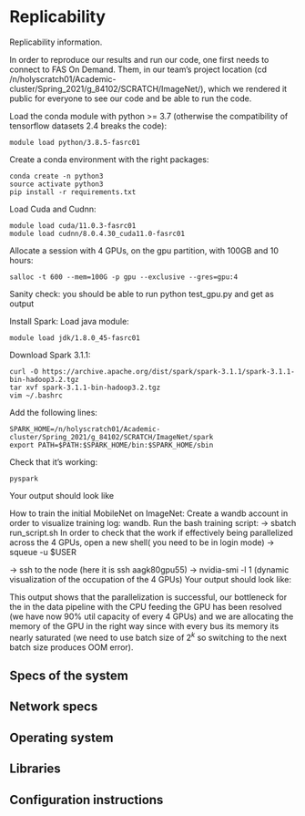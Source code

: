 # Replicability

Replicability information. 


In order to reproduce our results and run our code, one first needs to connect to FAS On Demand. Them, in our team’s project location (cd /n/holyscratch01/Academic-cluster/Spring_2021/g_84102/SCRATCH/ImageNet/), which we rendered it public for everyone to see our code and be able to run the code.

Load the conda module with python >= 3.7 (otherwise the compatibility of tensorflow datasets 2.4 breaks the code):
```
module load python/3.8.5-fasrc01
```
Create a conda environment with the right packages:
```
conda create -n python3
source activate python3
pip install -r requirements.txt
```
Load Cuda and Cudnn:
```
module load cuda/11.0.3-fasrc01
module load cudnn/8.0.4.30_cuda11.0-fasrc01
```

Allocate a session with 4 GPUs, on the gpu partition, with 100GB and 10 hours:
```
salloc -t 600 --mem=100G -p gpu --exclusive --gres=gpu:4
```

Sanity check: you should be able to run python test_gpu.py and get as output

Install Spark:
Load java module:
```
module load jdk/1.8.0_45-fasrc01
```

Download Spark 3.1.1:
```
curl -O https://archive.apache.org/dist/spark/spark-3.1.1/spark-3.1.1-bin-hadoop3.2.tgz
tar xvf spark-3.1.1-bin-hadoop3.2.tgz
vim ~/.bashrc
```
Add the following lines: 

```
SPARK_HOME=/n/holyscratch01/Academic-cluster/Spring_2021/g_84102/SCRATCH/ImageNet/spark
export PATH=$PATH:$SPARK_HOME/bin:$SPARK_HOME/sbin
```
Check that it’s working:
```
pyspark
```
Your output should look like 

How to train the initial MobileNet on ImageNet: 
Create a wandb account in order to visualize training log: wandb.
Run the bash training script:
→ sbatch run_script.sh 
In order to check that the work if effectively being parallelized across the 4 GPUs, open a new shell( you need to be in login mode)
→ squeue -u $USER

→ ssh to the node (here it is ssh aagk80gpu55)
→ nvidia-smi -l 1 (dynamic visualization of the occupation of the 4 GPUs)
Your output should look like:

This output shows that the parallelization is successful, our bottleneck for the in the data pipeline with the CPU feeding the GPU has been resolved (we have now 90% util capacity of every 4 GPUs) and we are allocating the memory of the GPU in the right way since with every bus its memory its nearly saturated (we need to use batch size of $2^k$ so switching to the next batch size produces OOM error).




## Specs of the system

## Network specs

## Operating system

## Libraries

## Configuration instructions

